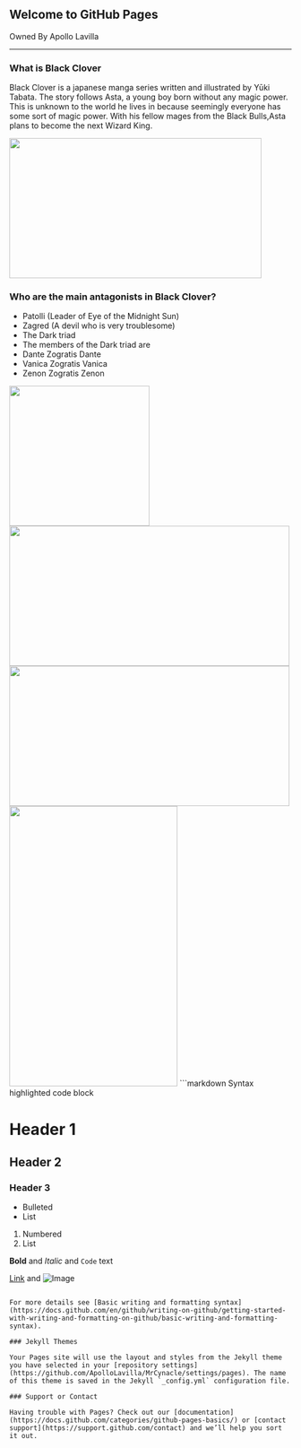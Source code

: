 ## Welcome to GitHub Pages

Owned By Apollo Lavilla

---
### What is Black Clover
Black Clover is a japanese manga series written and illustrated by Yūki Tabata. The story follows Asta, a young boy born without any magic power. This is unknown to the world he lives in because seemingly everyone has some sort of magic power. With his fellow mages from the Black Bulls,Asta plans to become the next Wizard King.

 <img src="https://images-ext-2.discordapp.net/external/tJclrRNo12406HKy5qzrG_Bno68cW39CLAt9yI9TvRc/https/cdn-longterm.mee6.xyz/plugins/commands/images/421432624402268160/03cf7d42ae0e3d235d6821be782005ecd73cac2394138cb93c537207857c9c51.jpeg?width=1191&height=670" width="450" height="250">
 
### Who are the main antagonists in Black Clover?
- Patolli (Leader of Eye of the Midnight Sun)
- Zagred (A devil who is very troublesome)
- The Dark triad
- The members of the Dark triad are 
- Dante Zogratis Dante	
- Vanica Zogratis Vanica	
- Zenon Zogratis Zenon
<img src="https://preview.redd.it/1wj6tvhl4ak51.png?width=640&crop=smart&auto=webp&s=3f138910ed4bac5cca6c622df0eb593ddd552112" width="250" height="250">
<img src="https://static3.srcdn.com/wordpress/wp-content/uploads/2022/02/black-clover-devil-zagred.jpg?q=50&fit=crop&w=740&h=370&dpr=1.5" width="500" height="250">
<img src="https://static0.srcdn.com/wordpress/wp-content/uploads/2022/02/Black-Clover-Dante.jpg?q=50&fit=crop&w=740&h=370&dpr=1.5" width="500" height="250">
<img src="https://static.wikia.nocookie.net/blackclover/images/f/f6/Vanica_anime_profile.png/revision/latest?cb=20210324181615" width="300" height="500">
```markdown
Syntax highlighted code block

# Header 1
## Header 2
### Header 3

- Bulleted
- List

1. Numbered
2. List

**Bold** and _Italic_ and `Code` text

[Link](url) and ![Image](src)
```

For more details see [Basic writing and formatting syntax](https://docs.github.com/en/github/writing-on-github/getting-started-with-writing-and-formatting-on-github/basic-writing-and-formatting-syntax).

### Jekyll Themes

Your Pages site will use the layout and styles from the Jekyll theme you have selected in your [repository settings](https://github.com/ApolloLavilla/MrCynacle/settings/pages). The name of this theme is saved in the Jekyll `_config.yml` configuration file.

### Support or Contact

Having trouble with Pages? Check out our [documentation](https://docs.github.com/categories/github-pages-basics/) or [contact support](https://support.github.com/contact) and we’ll help you sort it out.
